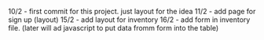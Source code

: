 10/2 - first commit for this project. just layout for the idea
11/2 - add page for sign up (layout)
15/2 - add layout for inventory
16/2 - add form in inventory file. (later will ad javascript to put data fromm form into the table)
